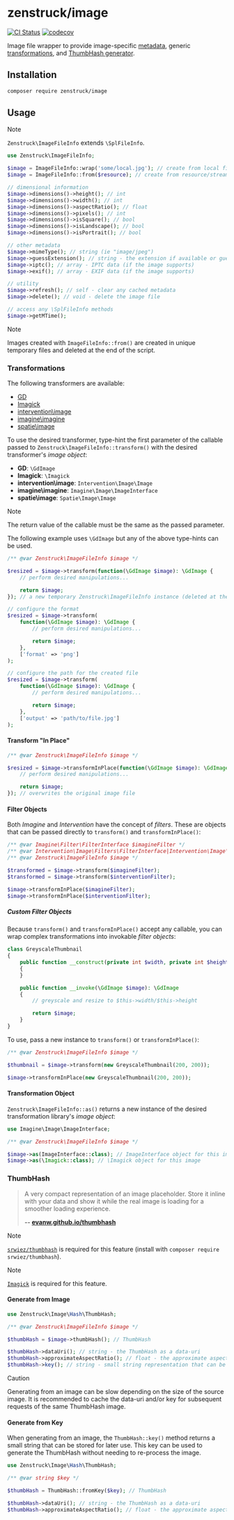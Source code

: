 # zenstruck/image

[![CI Status](https://github.com/zenstruck/image/workflows/CI/badge.svg)](https://github.com/zenstruck/image/actions?query=workflow%3ACI)
[![codecov](https://codecov.io/gh/zenstruck/image/branch/1.x/graph/badge.svg?token=MBKSCPO6U5)](https://codecov.io/gh/zenstruck/image)

Image file wrapper to provide image-specific [metadata](#usage), generic [transformations](#transformations),
and [ThumbHash generator](#thumbhash).

## Installation

```bash
composer require zenstruck/image
```

## Usage

> [!NOTE]
> `Zenstruck\ImageFileInfo` extends `\SplFileInfo`.

```php
use Zenstruck\ImageFileInfo;

$image = ImageFileInfo::wrap('some/local.jpg'); // create from local file
$image = ImageFileInfo::from($resource); // create from resource/stream (in a temp file)

// dimensional information
$image->dimensions()->height(); // int
$image->dimensions()->width(); // int
$image->dimensions()->aspectRatio(); // float
$image->dimensions()->pixels(); // int
$image->dimensions()->isSquare(); // bool
$image->dimensions()->isLandscape(); // bool
$image->dimensions()->isPortrait(); // bool

// other metadata
$image->mimeType(); // string (ie "image/jpeg")
$image->guessExtension(); // string - the extension if available or guess from mime-type
$image->iptc(); // array - IPTC data (if the image supports)
$image->exif(); // array - EXIF data (if the image supports)

// utility
$image->refresh(); // self - clear any cached metadata
$image->delete(); // void - delete the image file

// access any \SplFileInfo methods
$image->getMTime();
```

> [!NOTE]
> Images created with `ImageFileInfo::from()` are created in unique temporary files
> and deleted at the end of the script.

### Transformations

The following transformers are available:

- [GD](https://www.php.net/manual/en/book.image.php)
- [Imagick](https://www.php.net/manual/en/book.imagick.php)
- [intervention\image](https://github.com/Intervention/image)
- [imagine\imagine](https://github.com/php-imagine/Imagine)
- [spatie\image](https://github.com/spatie/image)

To use the desired transformer, type-hint the first parameter of the callable
passed to `Zenstruck\ImageFileInfo::transform()` with the desired transformer's
_image object_:

- **GD**: `\GdImage`
- **Imagick**: `\Imagick`
- **intervention\image**: `Intervention\Image\Image`
- **imagine\imagine**: `Imagine\Image\ImageInterface`
- **spatie\image**: `Spatie\Image\Image`

> [!NOTE]
> The return value of the callable must be the same as the passed parameter.

The following example uses `\GdImage` but any of the above type-hints can be used.

```php
/** @var Zenstruck\ImageFileInfo $image */

$resized = $image->transform(function(\GdImage $image): \GdImage {
    // perform desired manipulations...

    return $image;
}); // a new temporary Zenstruck\ImageFileInfo instance (deleted at the end of the script)

// configure the format
$resized = $image->transform(
    function(\GdImage $image): \GdImage {
        // perform desired manipulations...

        return $image;
    },
    ['format' => 'png']
);

// configure the path for the created file
$resized = $image->transform(
    function(\GdImage $image): \GdImage {
        // perform desired manipulations...

        return $image;
    },
    ['output' => 'path/to/file.jpg']
);
```

#### Transform "In Place"

```php
/** @var Zenstruck\ImageFileInfo $image */

$resized = $image->transformInPlace(function(\GdImage $image): \GdImage {
    // perform desired manipulations...

    return $image;
}); // overwrites the original image file
```

#### Filter Objects

Both _Imagine_ and _Intervention_ have the concept of _filters_. These are objects
that can be passed directly to `transform()` and `transformInPlace()`:

```php
/** @var Imagine\Filter\FilterInterface $imagineFilter */
/** @var Intervention\Image\Filters\FilterInterface|Intervention\Image\Interfaces\ModifierInterface $interventionFilter */
/** @var Zenstruck\ImageFileInfo $image */

$transformed = $image->transform($imagineFilter);
$transformed = $image->transform($interventionFilter);

$image->transformInPlace($imagineFilter);
$image->transformInPlace($interventionFilter);
```

##### Custom Filter Objects

Because `transform()` and `transformInPlace()` accept any callable, you can wrap complex
transformations into invokable _filter objects_:

```php
class GreyscaleThumbnail
{
    public function __construct(private int $width, private int $height)
    {
    }

    public function __invoke(\GdImage $image): \GdImage
    {
        // greyscale and resize to $this->width/$this->height

        return $image;
    }
}
```

To use, pass a new instance to `transform()` or `transformInPlace()`:

```php
/** @var Zenstruck\ImageFileInfo $image */

$thumbnail = $image->transform(new GreyscaleThumbnail(200, 200));

$image->transformInPlace(new GreyscaleThumbnail(200, 200));
```

#### Transformation Object

`Zenstruck\ImageFileInfo::as()` returns a new instance of the desired
transformation library's _image object_:

```php
use Imagine\Image\ImageInterface;

/** @var Zenstruck\ImageFileInfo $image */

$image->as(ImageInterface::class); // ImageInterface object for this image
$image->as(\Imagick::class); // \Imagick object for this image
```

### ThumbHash

> A very compact representation of an image placeholder. Store it inline with your data and show
> it while the real image is loading for a smoother loading experience.
>
> **-- [evanw.github.io/thumbhash](https://evanw.github.io/thumbhash/)**

> [!NOTE]
> [`srwiez/thumbhash`](https://github.com/SRWieZ/thumbhash) is required for this feature
> (install with `composer require srwiez/thumbhash`).

> [!NOTE]
> [`Imagick`](https://www.php.net/manual/en/book.imagick.php) is required for this feature.

#### Generate from Image

```php
use Zenstruck\Image\Hash\ThumbHash;

/** @var Zenstruck\ImageFileInfo $image */

$thumbHash = $image->thumbHash(); // ThumbHash

$thumbHash->dataUri(); // string - the ThumbHash as a data-uri
$thumbHash->approximateAspectRatio(); // float - the approximate aspect ratio
$thumbHash->key(); // string - small string representation that can be cached/stored in a database
```

> [!CAUTION]
> Generating from an image can be slow depending on the size of the source image. It is recommended
> to cache the data-uri and/or key for subsequent requests of the same ThumbHash image.

#### Generate from Key

When generating from an image, the `ThumbHash::key()` method returns a small string that
can be stored for later use. This key can be used to generate the ThumbHash without
needing to re-process the image.

```php
use Zenstruck\Image\Hash\ThumbHash;

/** @var string $key */

$thumbHash = ThumbHash::fromKey($key); // ThumbHash

$thumbHash->dataUri(); // string - the ThumbHash as a data-uri
$thumbHash->approximateAspectRatio(); // float - the approximate aspect ratio
```
